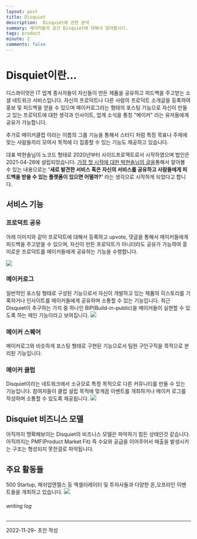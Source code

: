 ```yaml
---
layout: post
title: Disquiet
description:  Disquiet에 관한 분석
summary: 메이커들의 공간 Disquiet에 대해서 알아봅시다.
tags: product
minute: 2
comments: false
---
```


# Disquiet이란...
디스콰이엇은 IT 업계 종사자들이 자신들이 만든 제품을 공유하고 피드백을 주고받는 소셜 네트워크 서비스입니다. 자신의 프로덕트나 다른 사람의 프로덕트 소개글을 등록하여 홍보 및 피드백을 얻을 수 있으며 메이커로그라는 형태의 포스팅 기능으로 자신이 만들고 있는 프로덕트에 대한 생각과 인사이트, 업계 소식을 통칭 "메이커" 라는 유저들에게 공유가 가능합니다.

추가로 메이커클럽 이라는 이름의 그룹 기능을 통해서 스터디 처럼 특정 목표나 주제에 맞는 사람들끼리 모여서 목적에 더 집중할 수 있는 기능도 제공하고 있습니다.

대표 박현솔님이 노코드 형태로 2020년부터 사이드프로젝트로서 시작하였으며 법인은 2021-04-26에 설립되었습니다. [가장 첫 시작에 대한 박현솔님의 글을](https://www.disquiet.tech/post/validation-in-two-weeks)통해서 알아볼 수 있는 내용으로는 **'새로 발견한 서비스 혹은 자신의 서비스를 공유하고 사람들에게 피드백을 받을 수 있는 플랫폼이 있으면 어떨까?'** 라는 생각으로 시작하게 되었다고 합니다.


## 서비스 기능

### 프로덕트 공유
아래 이미지와 같이 프로덕트에 대해서 등록하고 upvote, 댓글을 통해서 메이커들에게 피드백을 주고받을 수 있으며, 자신이 만든 프로덕트가 아니더라도 공유가 가능하여 흥미로운 프로덕트를 메이커들에게 공유하는 기능을 수행합니다.

![](https://s3.us-west-2.amazonaws.com/secure.notion-static.com/73ab1904-8dc3-4be1-ad88-092fdaa0a15b/Untitled.png?X-Amz-Algorithm=AWS4-HMAC-SHA256&X-Amz-Content-Sha256=UNSIGNED-PAYLOAD&X-Amz-Credential=AKIAT73L2G45EIPT3X45%2F20221129%2Fus-west-2%2Fs3%2Faws4_request&X-Amz-Date=20221129T123303Z&X-Amz-Expires=86400&X-Amz-Signature=26beca7520358435309c5eea4a3a1fa8a07da9d80b52291a97902d38184827fa&X-Amz-SignedHeaders=host&response-content-disposition=filename%3D%22Untitled.png%22&x-id=GetObject)

### 메이커로그
일반적인 포스팅 형태로 구성된 기능으로서 자신이 개발하고 있는 제품의 히스토리를 기록하거나 인사이트를 메이커들에게 공유하며 소통할 수 있는 기능입니다. 최근 Disquiet이 추구하는 가치 중 하나인 BIP(Build-in-public)을 메이커들이 실현할 수 있도록 하는 메인 기능이라고 보여집니다.
![](https://s3.us-west-2.amazonaws.com/secure.notion-static.com/2dbaf0c5-8ffd-441c-bb61-803aef4a9dac/Untitled.png?X-Amz-Algorithm=AWS4-HMAC-SHA256&X-Amz-Content-Sha256=UNSIGNED-PAYLOAD&X-Amz-Credential=AKIAT73L2G45EIPT3X45%2F20221129%2Fus-west-2%2Fs3%2Faws4_request&X-Amz-Date=20221129T123524Z&X-Amz-Expires=86400&X-Amz-Signature=02428f8bd3e0aae93db9f3ff338b5fcc5b31b957d74874603231e082c41933e7&X-Amz-SignedHeaders=host&response-content-disposition=filename%3D%22Untitled.png%22&x-id=GetObject)

### 메이커 스퀘어
메이커로그와 비슷하게 포스팅 형태로 구현된 기능으로서 팀원 구인구직을 목적으로 분리된 기능입니다.

### 메이커 클럽
Disquiet이라는 네트워크에서 소규모로 특정 목적으로 다른 커뮤니티를 만들 수 있는 기능입니다. 참여자들이 클럽 설립 목적에 맞게끔 이벤트를 개최하거나 메이커 로그를 작성하며 소통할 수 있도록 제공됩니다.
![](https://s3.us-west-2.amazonaws.com/secure.notion-static.com/c0ab5e46-6fa6-473d-b583-aa0940f63b16/Untitled.png?X-Amz-Algorithm=AWS4-HMAC-SHA256&X-Amz-Content-Sha256=UNSIGNED-PAYLOAD&X-Amz-Credential=AKIAT73L2G45EIPT3X45%2F20221129%2Fus-west-2%2Fs3%2Faws4_request&X-Amz-Date=20221129T123542Z&X-Amz-Expires=86400&X-Amz-Signature=6e7dbc3cf3e26b7f25865bedda7fa7a3b57ee52a38596ee2df36f9c5ee416f24&X-Amz-SignedHeaders=host&response-content-disposition=filename%3D%22Untitled.png%22&x-id=GetObject)

## Disquiet 비즈니스 모델
아직까지 명확해보이는 Disquiet의 비즈니스 모델은 파악하기 힘든 상태인것 같습니다. 아직까지는 PMF(Product Market Fit) 즉 수요와 공급을 이어주어서 매출을 발생시키는 구조는 형성되지 못한걸로 파악됩니다.

## 주요 활동들
500 Startup, 매쉬업엔젤스 등 엑셀러레이터 및 투자사들과 다양한 온,오프라인 이벤트들을 개최하고 있습니다.
![](https://s3.us-west-2.amazonaws.com/secure.notion-static.com/e4416b88-b592-421d-86e1-e33a619b3784/Untitled.png?X-Amz-Algorithm=AWS4-HMAC-SHA256&X-Amz-Content-Sha256=UNSIGNED-PAYLOAD&X-Amz-Credential=AKIAT73L2G45EIPT3X45%2F20221129%2Fus-west-2%2Fs3%2Faws4_request&X-Amz-Date=20221129T123601Z&X-Amz-Expires=86400&X-Amz-Signature=1ffff1dff576564c576d452e0c9a84a73e952f68fd148b159aea84fedca4c915&X-Amz-SignedHeaders=host&response-content-disposition=filename%3D%22Untitled.png%22&x-id=GetObject)

###### writing log
----
2022-11-29- 초안 작성

